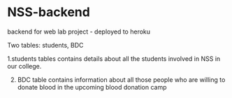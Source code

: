 # NSS-backend
backend for web lab project - deployed to heroku

Two tables: students, BDC

1.students tables contains details about all the students  involved  in NSS in our college.

2. BDC table contains information about all those people who are willing to donate blood in the upcoming blood donation camp
